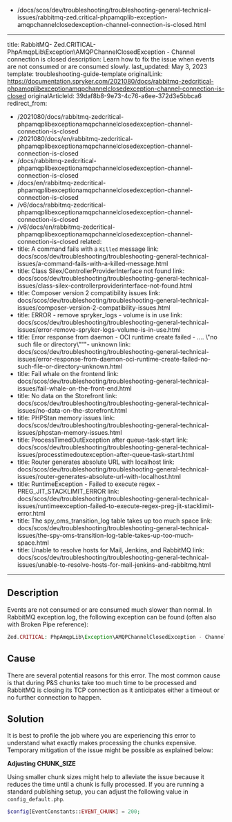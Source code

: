   - /docs/scos/dev/troubleshooting/troubleshooting-general-technical-issues/rabbitmq-zed.critical-phpamqplib-exception-amqpchannelclosedexception-channel-connection-is-closed.html
---
title: RabbitMQ- Zed.CRITICAL- PhpAmqpLib\Exception\AMQPChannelClosedException - Channel connection is closed
description: Learn how to fix the issue when events are not consumed or are consumed slowly.
last_updated: May 3, 2023
template: troubleshooting-guide-template
originalLink: https://documentation.spryker.com/2021080/docs/rabbitmq-zedcritical-phpamqplibexceptionamqpchannelclosedexception-channel-connection-is-closed
originalArticleId: 39daf8b8-9e73-4c76-a6ee-372d3e5bbca6
redirect_from:
  - /2021080/docs/rabbitmq-zedcritical-phpamqplibexceptionamqpchannelclosedexception-channel-connection-is-closed
  - /2021080/docs/en/rabbitmq-zedcritical-phpamqplibexceptionamqpchannelclosedexception-channel-connection-is-closed
  - /docs/rabbitmq-zedcritical-phpamqplibexceptionamqpchannelclosedexception-channel-connection-is-closed
  - /docs/en/rabbitmq-zedcritical-phpamqplibexceptionamqpchannelclosedexception-channel-connection-is-closed
  - /v6/docs/rabbitmq-zedcritical-phpamqplibexceptionamqpchannelclosedexception-channel-connection-is-closed
  - /v6/docs/en/rabbitmq-zedcritical-phpamqplibexceptionamqpchannelclosedexception-channel-connection-is-closed
related:
  - title: A command fails with a `Killed` message
    link: docs/scos/dev/troubleshooting/troubleshooting-general-technical-issues/a-command-fails-with-a-killed-message.html
  - title: Class Silex/ControllerProviderInterface not found
    link: docs/scos/dev/troubleshooting/troubleshooting-general-technical-issues/class-silex-controllerproviderinterface-not-found.html
  - title: Composer version 2 compatibility issues
    link: docs/scos/dev/troubleshooting/troubleshooting-general-technical-issues/composer-version-2-compatibility-issues.html
  - title: ERROR - remove spryker_logs - volume is in use
    link: docs/scos/dev/troubleshooting/troubleshooting-general-technical-issues/error-remove-spryker-logs-volume-is-in-use.html
  - title: Error response from daemon - OCI runtime create failed - .... \\\"no such file or directory\\\"\""- unknown
    link: docs/scos/dev/troubleshooting/troubleshooting-general-technical-issues/error-response-from-daemon-oci-runtime-create-failed-no-such-file-or-directory-unknown.html
  - title: Fail whale on the frontend
    link: docs/scos/dev/troubleshooting/troubleshooting-general-technical-issues/fail-whale-on-the-front-end.html
  - title: No data on the Storefront
    link: docs/scos/dev/troubleshooting/troubleshooting-general-technical-issues/no-data-on-the-storefront.html
  - title: PHPStan memory issues
    link: docs/scos/dev/troubleshooting/troubleshooting-general-technical-issues/phpstan-memory-issues.html
  - title: ProcessTimedOutException after queue-task-start
    link: docs/scos/dev/troubleshooting/troubleshooting-general-technical-issues/processtimedoutexception-after-queue-task-start.html
  - title: Router generates absolute URL with localhost
    link: docs/scos/dev/troubleshooting/troubleshooting-general-technical-issues/router-generates-absolute-url-with-localhost.html
  - title: RuntimeException - Failed to execute regex - PREG_JIT_STACKLIMIT_ERROR
    link: docs/scos/dev/troubleshooting/troubleshooting-general-technical-issues/runtimeexception-failed-to-execute-regex-preg-jit-stacklimit-error.html
  - title: The spy_oms_transition_log table takes up too much space
    link: docs/scos/dev/troubleshooting/troubleshooting-general-technical-issues/the-spy-oms-transition-log-table-takes-up-too-much-space.html
  - title: Unable to resolve hosts for Mail, Jenkins, and RabbitMQ
    link: docs/scos/dev/troubleshooting/troubleshooting-general-technical-issues/unable-to-resolve-hosts-for-mail-jenkins-and-rabbitmq.html
---

## Description

Events are not consumed or are consumed much slower than normal. In RabbitMQ exception.log, the following exception can be found (often also with Broken Pipe reference):

```php
Zed.CRITICAL: PhpAmqpLib\Exception\AMQPChannelClosedException - Channel connection is closed.
```

## Cause

There are several potential reasons for this error. The most common cause is that during P&S chunks take too much time to be processed and RabbitMQ is closing its TCP connection as it anticipates either a timeout or no further connection to happen.

## Solution

It is best to profile the job where you are experiencing this error to understand what exactly makes processing the chunks expensive. Temporary mitigation of the issue might be possible as explained below:

**Adjusting CHUNK_SIZE**

Using smaller chunk sizes might help to alleviate the issue because it reduces the time until a chunk is fully processed. If you are running a standard publishing setup, you can adjust the following value in `config_default.php`. 

```php
$config[EventConstants::EVENT_CHUNK] = 200;
```
